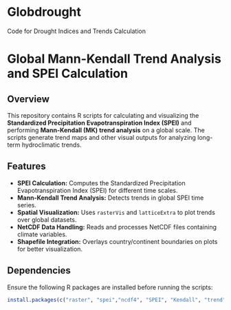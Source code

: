 # Globdrought
Code for Drought Indices and Trends Calculation
# Global Mann-Kendall Trend Analysis and SPEI Calculation  
## Overview  
This repository contains R scripts for calculating and visualizing the **Standardized Precipitation Evapotranspiration Index (SPEI)** and performing **Mann-Kendall (MK) trend analysis** on a global scale. The scripts generate trend maps and other visual outputs for analyzing long-term hydroclimatic trends.  
## Features  
- **SPEI Calculation:** Computes the Standardized Precipitation Evapotranspiration Index (SPEI) for different time scales.  
- **Mann-Kendall Trend Analysis:** Detects trends in global SPEI time series.  
- **Spatial Visualization:** Uses `rasterVis` and `latticeExtra` to plot trends over global datasets.  
- **NetCDF Data Handling:** Reads and processes NetCDF files containing climate variables.  
- **Shapefile Integration:** Overlays country/continent boundaries on plots for better visualization.  

## Dependencies  
Ensure the following R packages are installed before running the scripts:  
```r
install.packages(c("raster", "spei","ncdf4", "SPEI", "Kendall", "trend", "rasterVis", "sp", "latticeExtra"))
